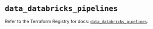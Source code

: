 # `data_databricks_pipelines`

Refer to the Terraform Registry for docs: [`data_databricks_pipelines`](https://registry.terraform.io/providers/databricks/databricks/1.64.0/docs/data-sources/pipelines).
